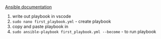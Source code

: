 [Ansible documentation](https://docs.ansible.com/ansible/latest/getting_started/get_started_playbook.html)



1. write out playbook in vscode  
2. ```sudo nano first_playbook.yml``` - create playbook
3. copy and paste playbook in
4. ```sudo ansible-playbook first_playbook.yml --become``` - to run playbook 
